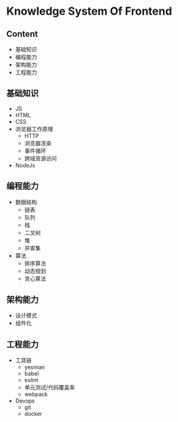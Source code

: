 # Knowledge System Of Frontend

## Content

- 基础知识
- 编程能力
- 架构能力
- 工程能力

## 基础知识

- JS
- HTML
- CSS
- 浏览器工作原理
  - HTTP
  - 浏览器渲染
  - 事件循环
  - 跨域资源访问
- NodeJs

## 编程能力

- 数据结构
  - 链表
  - 队列
  - 栈
  - 二叉树
  - 堆
  - 并查集
- 算法
  - 排序算法
  - 动态规划
  - 贪心算法

## 架构能力

- 设计模式
- 组件化

## 工程能力

- 工具链
  - yeoman
  - babel
  - eslint
  - 单元测试/代码覆盖率
  - webpack
- Devops
  - git
  - docker
